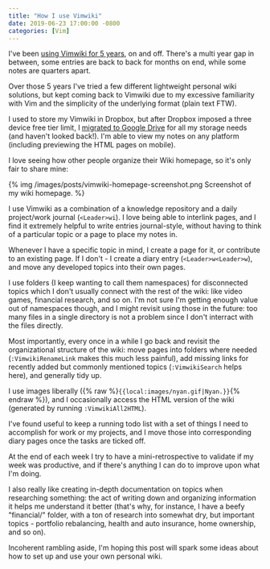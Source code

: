 ```yaml
---
title: "How I use Vimwiki"
date: 2019-06-23 17:00:00 -0800
categories: [Vim]
---
```


I've been [using Vimwiki for 5 years][0], on and off. There's a multi year gap in between, some entries are back to back for months on end, while some notes are quarters apart.

Over those 5 years I've tried a few different lightweight personal wiki solutions, but kept coming back to Vimwiki due to my excessive familiarity with Vim and the simplicity of the underlying format (plain text FTW).

I used to store my Vimwiki in Dropbox, but after Dropbox imposed a three device free tier limit, I [migrated to Google Drive][1] for all my storage needs (and haven't looked back!). I'm able to view my notes on any platform (including previewing the HTML pages on mobile).

I love seeing how other people organize their Wiki homepage, so it's only fair to share mine:

{% img /images/posts/vimwiki-homepage-screenshot.png Screenshot of my wiki homepage. %}

I use Vimwiki as a combination of a knowledge repository and a daily project/work journal (`<Leader>wi`). I love being able to interlink pages, and I find it extremely helpful to write entries journal-style, without having to think of a particular topic or a page to place my notes in.

Whenever I have a specific topic in mind, I create a page for it, or contribute to an existing page. If I don't - I create a diary entry (`<Leader>w<Leader>w`), and move any developed topics into their own pages.

I use folders (I keep wanting to call them namespaces) for disconnected topics which I don't usually connect with the rest of the wiki: like video games, financial research, and so on. I'm not sure I'm getting enough value out of namespaces though, and I might revisit using those in the future: too many files in a single directory is not a problem since I don't interract with the files directly.

Most importantly, every once in a while I go back and revisit the organizational structure of the wiki: move pages into folders where needed (`:VimwikiRenameLink` makes this much less painful), add missing links for recently added but commonly mentioned topics (`:VimwikiSearch` helps here), and generally tidy up.

I use images liberally ({% raw %}`{{local:images/nyan.gif|Nyan.}}`{% endraw %}), and I occasionally access the HTML version of the wiki (generated by running `:VimwikiAll2HTML`).

I've found useful to keep a running todo list with a set of things I need to accomplish for work or my projects, and I move those into corresponding diary pages once the tasks are ticked off.

At the end of each week I try to have a mini-retrospective to validate if my week was productive, and if there's anything I can do to improve upon what I'm doing.

I also really like creating in-depth documentation on topics when researching something: the act of writing down and organizing information it helps me understand it better (that's why, for instance, I have a beefy "financial/" folder, with a ton of research into somewhat dry, but important topics - portfolio rebalancing, health and auto insurance, home ownership, and so on).

Incoherent rambling aside, I'm hoping this post will spark some ideas about how to set up and use your own personal wiki.

[0]: https://www.rosipov.com/blog/personal-wiki-with-vimwiki/
[1]: https://www.rosipov.com/blog/google-drive-on-linux-with-rclone/
